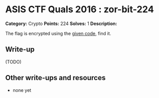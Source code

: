 # ASIS CTF Quals 2016 : zor-bit-224

**Category:** Crypto
**Points:** 224
**Solves:** 1
**Description:**

The flag is encrypted using the [given code](https://github.com/ctfs/write-ups-2016/tree/master/asisis-ctf-quals-2016/crypto/zor-bit-224/ZorBit), find it.


## Write-up

(TODO)

## Other write-ups and resources

* none yet
